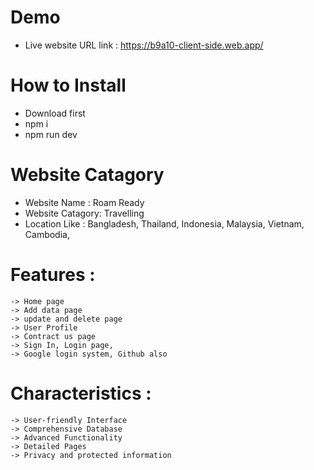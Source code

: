 # Demo
- Live website URL link : https://b9a10-client-side.web.app/
# How to Install
- Download first
- npm i
- npm run dev

# Website Catagory
- Website Name : Roam Ready
- Website Catagory: Travelling
- Location Like : Bangladesh, Thailand, Indonesia, Malaysia, Vietnam, Cambodia,


# Features : 
    -> Home page
    -> Add data page
    -> update and delete page
    -> User Profile
    -> Contract us page
    -> Sign In, Login page, 
    -> Google login system, Github also

# Characteristics : 
    -> User-friendly Interface
    -> Comprehensive Database
    -> Advanced Functionality
    -> Detailed Pages
    -> Privacy and protected information
